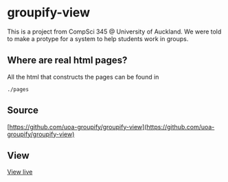 # groupify-view
This is a project from CompSci 345 @ University of Auckland.
We were told to make a protype for a system to help students 
work in groups.

## Where are real html pages?
All the html that constructs the pages can be found in
```
./pages
```

## Source
[https://github.com/uoa-groupify/groupify-view](https://github.com/uoa-groupify/groupify-view)

## View
[View live](https://groupify-compsci345.netlify.com/pages/)

